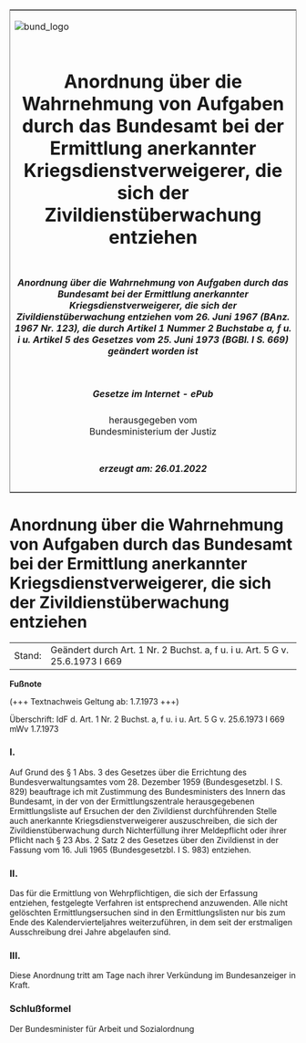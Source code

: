 <span id="DECKBLATT.html"></span>

<table border="0" frame="border" width="100%">

<tr valign="top">

<td align="left">

![bund\_logo](BfJ_2021_Web_de_de.gif)

</td>

<td align="right">

 

</td>

</tr>

<tr align="center" valign="middle">

<td colspan="2">

# Anordnung über die Wahrnehmung von Aufgaben durch das Bundesamt bei der Ermittlung anerkannter Kriegsdienstverweigerer, die sich der Zivildienstüberwachung entziehen

</td>

</tr>

<tr align="center" valign="middle">

<td colspan="2">

##### Anordnung über die Wahrnehmung von Aufgaben durch das Bundesamt bei der Ermittlung anerkannter Kriegsdienstverweigerer, die sich der Zivildienstüberwachung entziehen vom 26. Juni 1967 (BAnz. 1967 Nr. 123), die durch Artikel 1 Nummer 2 Buchstabe a, f u. i u. Artikel 5 des Gesetzes vom 25. Juni 1973 (BGBl. I S. 669) geändert worden ist

</td>

</tr>

<tr align="center" valign="middle">

<td colspan="2">

  
  

##### Gesetze im Internet - ePub  
  
herausgegeben vom  
Bundesministerium der Justiz

</td>

</tr>

<tr align="center" valign="bottom">

<td colspan="2">

  
  

##### erzeugt am: 26.01.2022

</td>

</tr>

</table>

<span id="BJNR501230967.html"></span>

# Anordnung über die Wahrnehmung von Aufgaben durch das Bundesamt bei der Ermittlung anerkannter Kriegsdienstverweigerer, die sich der Zivildienstüberwachung entziehen

<div>

<div class="jnhtml">

|        |                                                                              |
| ------ | ---------------------------------------------------------------------------- |
| Stand: | Geändert durch Art. 1 Nr. 2 Buchst. a, f u. i u. Art. 5 G v. 25.6.1973 I 669 |

</div>

</div>

<div>

  
**Fußnote**

<div class="jnhtml">

<div>

<div class="jurAbsatz">

(+++ Textnachweis Geltung ab: 1.7.1973 +++)

</div>

<div class="jurAbsatz">

  
Überschrift: IdF d. Art. 1 Nr. 2 Buchst. a, f u. i u. Art. 5 G v.
25.6.1973 I 669 mWv 1.7.1973

</div>

</div>

</div>

</div>

<span id="BJNR501230967BJNE000100304.html"></span>

### I.  

<div>

<div class="jnhtml">

<div>

<div class="jurAbsatz">

Auf Grund des § 1 Abs. 3 des Gesetzes über die Errichtung des
Bundesverwaltungsamtes vom 28. Dezember 1959 (Bundesgesetzbl. I S. 829)
beauftrage ich mit Zustimmung des Bundesministers des Innern das
Bundesamt, in der von der Ermittlungszentrale herausgegebenen
Ermittlungsliste auf Ersuchen der den Zivildienst durchführenden Stelle
auch anerkannte Kriegsdienstverweigerer auszuschreiben, die sich der
Zivildienstüberwachung durch Nichterfüllung ihrer Meldepflicht oder
ihrer Pflicht nach § 23 Abs. 2 Satz 2 des Gesetzes über den Zivildienst
in der Fassung vom 16. Juli 1965 (Bundesgesetzbl. I S. 983) entziehen.

</div>

</div>

</div>

</div>

<span id="BJNR501230967BJNE000200304.html"></span>

### II.  

<div>

<div class="jnhtml">

<div>

<div class="jurAbsatz">

Das für die Ermittlung von Wehrpflichtigen, die sich der Erfassung
entziehen, festgelegte Verfahren ist entsprechend anzuwenden. Alle nicht
gelöschten Ermittlungsersuchen sind in den Ermittlungslisten nur bis zum
Ende des Kalendervierteljahres weiterzuführen, in dem seit der
erstmaligen Ausschreibung drei Jahre abgelaufen sind.

</div>

</div>

</div>

</div>

<span id="BJNR501230967BJNE000300304.html"></span>

### III.  

<div>

<div class="jnhtml">

<div>

<div class="jurAbsatz">

Diese Anordnung tritt am Tage nach ihrer Verkündung im Bundesanzeiger in
Kraft.

</div>

</div>

</div>

</div>

<span id="BJNR501230967BJNE000400304.html"></span>

### Schlußformel  

<div>

<div class="jnhtml">

<div>

<div class="jurAbsatz">

Der Bundesminister für Arbeit und Sozialordnung

</div>

</div>

</div>

</div>
